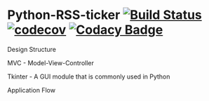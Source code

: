 # Python-RSS-ticker [![Build Status](https://travis-ci.org/int-thumbWar-1-2-3-4/Python-RSS-ticker.svg?branch=development)](https://travis-ci.org/int-thumbWar-1-2-3-4/Python-RSS-ticker) [![codecov](https://codecov.io/gh/int-thumbWar-1-2-3-4/Python-RSS-ticker/branch/development/graph/badge.svg)](https://codecov.io/gh/int-thumbWar-1-2-3-4/Python-RSS-ticker) [![Codacy Badge](https://api.codacy.com/project/badge/Grade/cfada09b278548a082e369a17001880c)](https://app.codacy.com/gh/int-thumbWar-1-2-3-4/Python-RSS-ticker?utm_source=github.com&utm_medium=referral&utm_content=int-thumbWar-1-2-3-4/Python-RSS-ticker&utm_campaign=Badge_Grade_Dashboard)

Design Structure

MVC - Model-View-Controller

Tkinter - A GUI module that is commonly used in Python

Application Flow 
